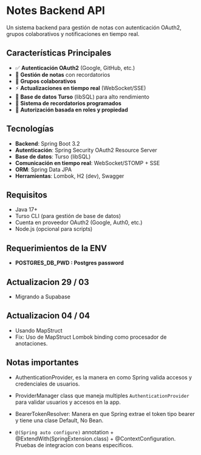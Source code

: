 # Notes Backend API

Un sistema backend para gestión de notas con autenticación OAuth2, grupos colaborativos y notificaciones en tiempo real.

## Características Principales

- ✅ **Autenticación OAuth2** (Google, GitHub, etc.)
- 📝 **Gestión de notas** con recordatorios
- 👥 **Grupos colaborativos**
- ⚡ **Actualizaciones en tiempo real** (WebSocket/SSE)
- 🚀 **Base de datos Turso** (libSQL) para alto rendimiento
- 📅 **Sistema de recordatorios programados**
- 🔐 **Autorización basada en roles y propiedad**

## Tecnologías

- **Backend**: Spring Boot 3.2
- **Autenticación**: Spring Security OAuth2 Resource Server
- **Base de datos**: Turso (libSQL)
- **Comunicación en tiempo real**: WebSocket/STOMP + SSE
- **ORM**: Spring Data JPA
- **Herramientas**: Lombok, H2 (dev), Swagger

## Requisitos

- Java 17+
- Turso CLI (para gestión de base de datos)
- Cuenta en proveedor OAuth2 (Google, Auth0, etc.)
- Node.js (opcional para scripts)



## Requerimientos de la ENV
- **POSTGRES_DB_PWD : Postgres password**

## Actualizacion 29 / 03

- Migrando a Supabase 

## Actualizacion 04 / 04

- Usando MapStruct
- Fix: Uso de MapStruct Lombok binding como procesador de anotaciones.


## Notas importantes

- AuthenticationProvider, es la manera en como Spring valida accesos y credenciales de usuarios.


- ProviderManager class que maneja multiples `AuthenticationProvider` para validar usuarios y accesos en la app. 


- BearerTokenResolver: Manera en que Spring extrae el token tipo bearer y tiene una clase Default, No Bean.


- <code>@(Spring auto configure)</code> annotation + @ExtendWith(SpringExtension.class) + @ContextConfiguration. Pruebas de integracion con beans especificos.